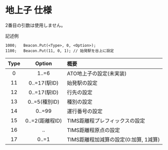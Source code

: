 # 地上子 仕様
2番目の引数は使用しません。

記述例
```
1000;	Beacon.Put(<Type>, 0, <Option>);
1100;	Beacon.Put(11, 0, 1); // 始発駅を谷上に設定
```

|Type|Option|概要|
|:--:|:--:|:--|
|0|1..=6|ATO地上子の設定(未実装)|
|11|0..=17(駅ID)|始発駅の設定|
|12|0..=17(駅ID)|行先の設定|
|13|0..=5(種別ID)|種別の設定|
|14|0..=99|運行番号の設定|
|15|0..=2(距離程ID)|TIMS距離程プレフィックスの設定|
|16|..|TIMS距離程原点の設定|
|17|0..=1|TIMS距離程加減算の設定(0:加算, 1減算)|